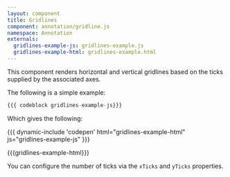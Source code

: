 ```yaml
---
layout: component
title: Gridlines
component: annotation/gridline.js
namespace: Annotation
externals:
  gridlines-example-js: gridlines-example.js
  gridlines-example-html: gridlines-example.html
---
```


This component renders horizontal and vertical gridlines based on the ticks supplied by the associated axes.

The following is a simple example:

```js
{{{ codeblock gridlines-example-js}}}
```

Which gives the following:

{{{ dynamic-include 'codepen' html="gridlines-example-html" js="gridlines-example-js" }}}

{{{gridlines-example-html}}}
<script type="text/javascript">
{{{gridlines-example-js}}}
</script>

You can configure the number of ticks via the `xTicks` and `yTicks` properties.
